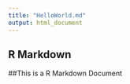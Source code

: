 ```yaml
---
title: "HelloWorld.md"
output: html_document
---
```


## R Markdown

##This is a R Markdown Document